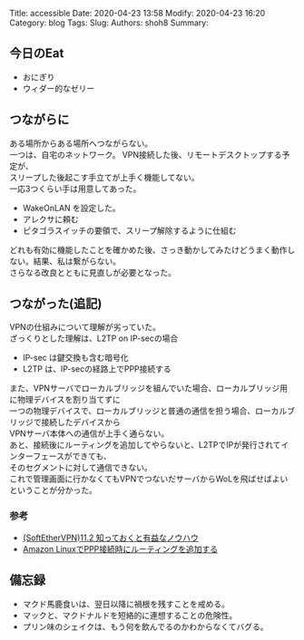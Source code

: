 Title: accessible
Date: 2020-04-23 13:58
Modify: 2020-04-23 16:20
Category: blog
Tags: 
Slug: 
Authors: shoh8
Summary: 

## 今日のEat

- おにぎり
- ウィダー的なゼリー

## つながらに

ある場所からある場所へつながらない。  
一つは、自宅のネットワーク。 VPN接続した後、リモートデスクトップする予定が、  
スリープした後起こす手立てが上手く機能してない。  
一応3つくらい手は用意してあった。
- WakeOnLAN を設定した。
- アレクサに頼む
- ピタゴラスイッチの要領で、スリープ解除するように仕組む

どれも有効に機能したことを確かめた後、さっき動かしてみたけどうまく動作しない。結果、私は繋がらない。  
さらなる改良とともに見直しが必要となった。  

## つながった(追記)

VPNの仕組みについて理解が劣っていた。  
ざっくりとした理解は、L2TP on IP-secの場合

- IP-sec は鍵交換も含む暗号化
- L2TP は、IP-secの経路上でPPP接続する

また、VPNサーバでローカルブリッジを組んでいた場合、ローカルブリッジ用に物理デバイスを割り当てずに  
一つの物理デバイスで、ローカルブリッジと普通の通信を担う場合、ローカルブリッジで接続したデバイスから  
VPNサーバ本体への通信が上手く通らない。  
あと、接続後にルーティングを追加してやらないと、L2TPでIPが発行されてインターフェースができても、  
そのセグメントに対して通信できない。  
これで管理画面に行かなくてもVPNでつないだサーバからWoLを飛ばせばよいということが分かった。

### 参考

- [(SoftEtherVPN)11.2 知っておくと有益なノウハウ](https://ja.softether.org/4-docs/1-manual/B/11.2)
- [Amazon LinuxでPPP接続時にルーティングを追加する](https://qiita.com/owlbeck/items/adbf967d5439dca7484f)

## 備忘録

- マクド馬鹿食いは、翌日以降に禍根を残すことを戒める。
- マックと、マクドナルドを短絡的に連想することの危険性。  
- プリン味のシェイクは、もう何を飲んでるのかわからなくてバグる。
